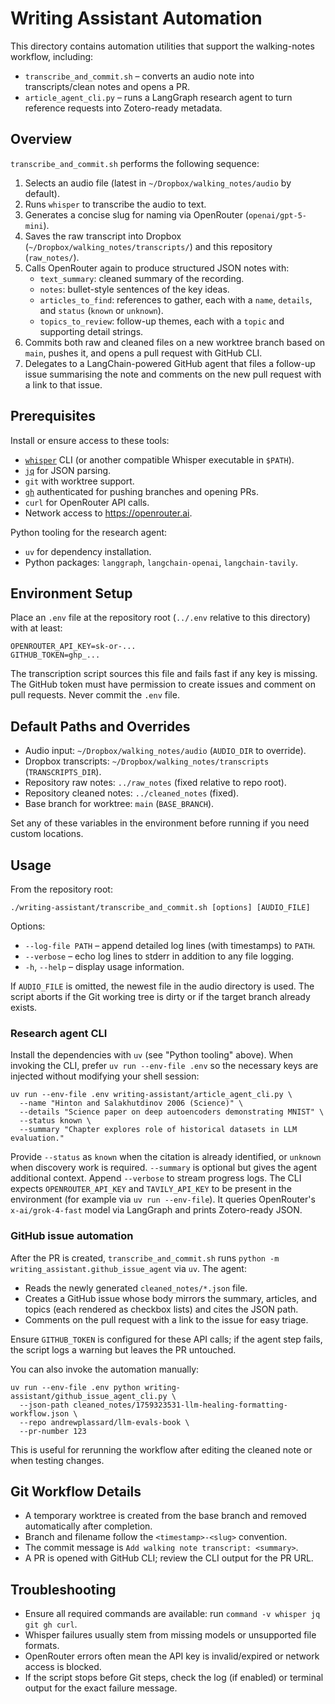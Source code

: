 # Writing Assistant Automation

This directory contains automation utilities that support the walking-notes workflow, including:

- `transcribe_and_commit.sh` – converts an audio note into transcripts/clean notes and opens a PR.
- `article_agent_cli.py` – runs a LangGraph research agent to turn reference requests into Zotero-ready metadata.

## Overview

`transcribe_and_commit.sh` performs the following sequence:

1. Selects an audio file (latest in `~/Dropbox/walking_notes/audio` by default).
2. Runs `whisper` to transcribe the audio to text.
3. Generates a concise slug for naming via OpenRouter (`openai/gpt-5-mini`).
4. Saves the raw transcript into Dropbox (`~/Dropbox/walking_notes/transcripts/`) and this repository (`raw_notes/`).
5. Calls OpenRouter again to produce structured JSON notes with:
   - `text_summary`: cleaned summary of the recording.
   - `notes`: bullet-style sentences of the key ideas.
   - `articles_to_find`: references to gather, each with a `name`, `details`, and `status` (`known` or `unknown`).
   - `topics_to_review`: follow-up themes, each with a `topic` and supporting detail strings.
6. Commits both raw and cleaned files on a new worktree branch based on `main`, pushes it, and opens a pull request with GitHub CLI.
7. Delegates to a LangChain-powered GitHub agent that files a follow-up issue summarising the note and comments on the new pull request with a link to that issue.

## Prerequisites

Install or ensure access to these tools:

- [`whisper`](https://github.com/openai/whisper) CLI (or another compatible Whisper executable in `$PATH`).
- [`jq`](https://stedolan.github.io/jq/) for JSON parsing.
- `git` with worktree support.
- [`gh`](https://cli.github.com/) authenticated for pushing branches and opening PRs.
- `curl` for OpenRouter API calls.
- Network access to https://openrouter.ai.

Python tooling for the research agent:

- `uv` for dependency installation.
- Python packages: `langgraph`, `langchain-openai`, `langchain-tavily`.

## Environment Setup

Place an `.env` file at the repository root (`../.env` relative to this directory) with at least:

```
OPENROUTER_API_KEY=sk-or-...
GITHUB_TOKEN=ghp_...
```

The transcription script sources this file and fails fast if any key is missing. The GitHub token must have permission to create issues and comment on pull requests. Never commit the `.env` file.

## Default Paths and Overrides

- Audio input: `~/Dropbox/walking_notes/audio` (`AUDIO_DIR` to override).
- Dropbox transcripts: `~/Dropbox/walking_notes/transcripts` (`TRANSCRIPTS_DIR`).
- Repository raw notes: `../raw_notes` (fixed relative to repo root).
- Repository cleaned notes: `../cleaned_notes` (fixed).
- Base branch for worktree: `main` (`BASE_BRANCH`).

Set any of these variables in the environment before running if you need custom locations.

## Usage

From the repository root:

```
./writing-assistant/transcribe_and_commit.sh [options] [AUDIO_FILE]
```

Options:

- `--log-file PATH` – append detailed log lines (with timestamps) to `PATH`.
- `--verbose` – echo log lines to stderr in addition to any file logging.
- `-h`, `--help` – display usage information.

If `AUDIO_FILE` is omitted, the newest file in the audio directory is used. The script aborts if the Git working tree is dirty or if the target branch already exists.

### Research agent CLI

Install the dependencies with `uv` (see "Python tooling" above). When invoking the CLI, prefer `uv run --env-file .env` so the necessary keys are injected without modifying your shell session:

```
uv run --env-file .env writing-assistant/article_agent_cli.py \
  --name "Hinton and Salakhutdinov 2006 (Science)" \
  --details "Science paper on deep autoencoders demonstrating MNIST" \
  --status known \
  --summary "Chapter explores role of historical datasets in LLM evaluation."
```

Provide `--status` as `known` when the citation is already identified, or `unknown` when discovery work is required. `--summary` is optional but gives the agent additional context. Append `--verbose` to stream progress logs. The CLI expects `OPENROUTER_API_KEY` and `TAVILY_API_KEY` to be present in the environment (for example via `uv run --env-file`). It queries OpenRouter's `x-ai/grok-4-fast` model via LangGraph and prints Zotero-ready JSON.

### GitHub issue automation

After the PR is created, `transcribe_and_commit.sh` runs `python -m writing_assistant.github_issue_agent` via `uv`. The agent:

- Reads the newly generated `cleaned_notes/*.json` file.
- Creates a GitHub issue whose body mirrors the summary, articles, and topics (each rendered as checkbox lists) and cites the JSON path.
- Comments on the pull request with a link to the issue for easy triage.

Ensure `GITHUB_TOKEN` is configured for these API calls; if the agent step fails, the script logs a warning but leaves the PR untouched.

You can also invoke the automation manually:

```
uv run --env-file .env python writing-assistant/github_issue_agent_cli.py \
  --json-path cleaned_notes/1759323531-llm-healing-formatting-workflow.json \
  --repo andrewplassard/llm-evals-book \
  --pr-number 123
```

This is useful for rerunning the workflow after editing the cleaned note or when testing changes.

## Git Workflow Details

- A temporary worktree is created from the base branch and removed automatically after completion.
- Branch and filename follow the `<timestamp>-<slug>` convention.
- The commit message is `Add walking note transcript: <summary>`.
- A PR is opened with GitHub CLI; review the CLI output for the PR URL.

## Troubleshooting

- Ensure all required commands are available: run `command -v whisper jq git gh curl`.
- Whisper failures usually stem from missing models or unsupported file formats.
- OpenRouter errors often mean the API key is invalid/expired or network access is blocked.
- If the script stops before Git steps, check the log (if enabled) or terminal output for the exact failure message.
